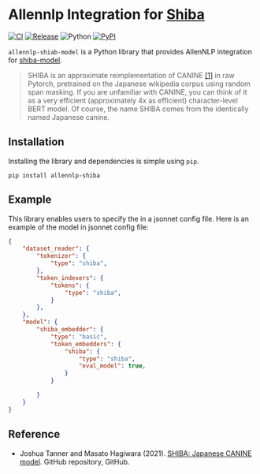 # Allennlp Integration for [Shiba](https://github.com/octanove/shiba)

[![CI](https://github.com/shunk031/allennlp-shiba-model/actions/workflows/ci.yml/badge.svg)](https://github.com/shunk031/allennlp-shiba-model/actions/workflows/ci.yml)
[![Release](https://github.com/shunk031/allennlp-shiba-model/actions/workflows/release.yml/badge.svg)](https://github.com/shunk031/allennlp-shiba-model/actions/workflows/release.yml)
![Python](https://img.shields.io/badge/python-3.7%20%7C%203.8-blue?logo=python)
[![PyPI](https://img.shields.io/pypi/v/allennlp-shiba.svg)](https://pypi.org/project/allennlp-shiba/)

`allennlp-shiab-model` is a Python library that provides AllenNLP integration for [shiba-model](https://pypi.org/project/shiba-model/).

> SHIBA is an approximate reimplementation of CANINE [[1]](https://github.com/octanove/shiba#1) in raw Pytorch, pretrained on the Japanese wikipedia corpus using random span masking. If you are unfamiliar with CANINE, you can think of it as a very efficient (approximately 4x as efficient) character-level BERT model. Of course, the name SHIBA comes from the identically named Japanese canine.

## Installation

Installing the library and dependencies is simple using `pip`.

```shell
pip install allennlp-shiba
```

## Example

This library enables users to specify the in a jsonnet config file. Here is an example of the model in jsonnet config file:

```json
{
    "dataset_reader": {
        "tokenizer": {
            "type": "shiba",
        },
        "token_indexers": {
            "tokens": {
                "type": "shiba",
            }
        },
    },
    "model": {
        "shiba_embedder": {
            "type": "basic",
            "token_embedders": {
                "shiba": {
                    "type": "shiba",
                    "eval_model": true,
                }
            }

        }
    }
}
```


## Reference

- Joshua Tanner and Masato Hagiwara (2021). [SHIBA: Japanese CANINE model](https://github.com/octanove/shiba). GitHub repository, GitHub.

